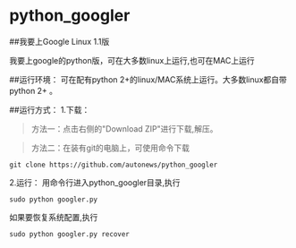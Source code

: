 python_googler
==============
##我要上Google Linux 1.1版

我要上google的python版，可在大多数linux上运行,也可在MAC上运行

##运行环境：
可在配有python 2+的linux/MAC系统上运行。大多数linux都自带python 2+ 。

##运行方式：
1.下载：
>方法一：点击右侧的"Download ZIP"进行下载,解压。

>方法二：在装有git的电脑上，可使用命令下载
    
    git clone https://github.com/autonews/python_googler

2.运行：
用命令行进入python_googler目录,执行
    
    sudo python googler.py

如果要恢复系统配置,执行
    
    sudo python googler.py recover

